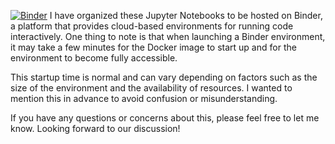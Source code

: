 [![Binder](https://mybinder.org/badge_logo.svg)](https://mybinder.org/v2/gh/LastCodeBender42/Data-Vizualization-and-Analysis.git/main?labpath=Network-Centrality-Comparisons%2Fnetwork_centrality_comparisons.ipynb)
I have organized these Jupyter Notebooks to be hosted on Binder, a platform that provides cloud-based environments for running code interactively. One thing to note is that when launching a Binder environment, it may take a few minutes for the Docker image to start up and for the environment to become fully accessible.

This startup time is normal and can vary depending on factors such as the size of the environment and the availability of resources. I wanted to mention this in advance to avoid confusion or misunderstanding.

If you have any questions or concerns about this, please feel free to let me know. Looking forward to our discussion!
